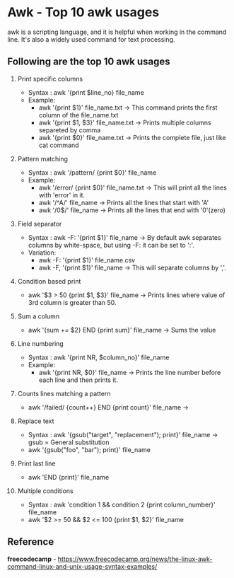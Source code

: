 # Awk - Top 10 awk usages

awk is a scripting language, and it is helpful when working in the command line. It's also a widely used command for text processing.

## Following are the top 10 awk usages

1. Print specific columns
   
   - Syntax : awk '{print $line_no} file_name
   - Example: 
     - awk '{print $1}' file_name.txt -> This command prints the first column of the file_name.txt
     - awk '{print $1, $3}' file_name.txt -> Prints multiple columns separeted by comma
     - awk '{print $0}' file_name.txt -> Prints the complete file, just like cat command

2. Pattern matching

   - Syntax : awk '/pattern/ {print $0}' file_name
   - Example:
     - awk '/error/ {print $0}' file_name.txt -> This will print all the lines with 'error' in it.
     - awk '/^A/' file_name -> Prints all the lines that start with 'A'
     - awk '/0$/' file_name -> Prints all the lines that end with '0'(zero)

3. Field separator
   
    - Syntax : awk -F: '{print $1}' file_name -> By default awk separates columns by white-space, but using -F: it can be set to ':'.
    - Variation:
      - awk -F: '{print $1}' file_name.csv
      - awk -F, '{print $1}' file_name -> This will separate columns by ','.

4. Condition based print
   
   - awk '$3 > 50 {print $1, $3}' file_name -> Prints lines where value of 3rd column is greater than 50. 

5. Sum a column
   - awk '{sum += $2} END {print sum}' file_name -> Sums the value 

6. Line numbering
   - Syntax : awk '{print NR, $column_no}' file_name
   - Example:
     - awk '{print NR, $0}' file_name -> Prints the line number before each line and then prints it.
  
7. Counts lines matching a pattern
   - awk '/failed/ {count++} END {print count}' file_name -> 

8. Replace text
   - Syntax : awk '{gsub("target", "replacement"); print}' file_name -> gsub = General substitution
   - awk '{gsub("foo", "bar"); print}' file_name

9.  Print last line
    - awk 'END {print}' file_name

10. Multiple conditions
    - Syntax : awk 'condition 1 && condition 2 {print column_number}' file_name 
    - awk '$2 >= 50 && $2 <= 100 {print $1, $2}' file_name


## Reference
**freecodecamp** - https://www.freecodecamp.org/news/the-linux-awk-command-linux-and-unix-usage-syntax-examples/